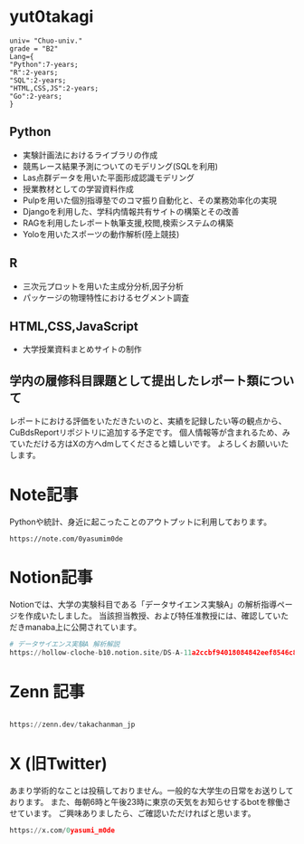 # yut0takagi
```Pytohn
univ= "Chuo-univ."
grade = "B2"
Lang={
"Python":7-years;
"R":2-years;
"SQL":2-years;
"HTML,CSS,JS":2-years;
"Go":2-years;
}
```
## Python
* 実験計画法におけるライブラリの作成
* 競馬レース結果予測についてのモデリング(SQLを利用)
* Las点群データを用いた平面形成認識モデリング
* 授業教材としての学習資料作成
* Pulpを用いた個別指導塾でのコマ振り自動化と、その業務効率化の実現
* Djangoを利用した、学科内情報共有サイトの構築とその改善
* RAGを利用したレポート執筆支援,校閲,検索システムの構築
* Yoloを用いたスポーツの動作解析(陸上競技)

## R
* 三次元プロットを用いた主成分分析,因子分析
* パッケージの物理特性におけるセグメント調査
## HTML,CSS,JavaScript
* 大学授業資料まとめサイトの制作

## 学内の履修科目課題として提出したレポート類について
レポートにおける評価をいただきたいのと、実績を記録したい等の観点から、CuBdsReportリポジトリに追加する予定です。
個人情報等が含まれるため、みていただける方はXの方へdmしてくださると嬉しいです。
よろしくお願いいたします。

# Note記事
Pythonや統計、身近に起こったことのアウトプットに利用しております。
```Pyton
https://note.com/0yasumim0de
```
# Notion記事
Notionでは、大学の実験科目である「データサイエンス実験A」の解析指導ページを作成いたしました。
当該担当教授、および特任准教授には、確認していただきmanaba上に公開されています。
```Python
# データサイエンス実験A 解析解説
https://hollow-cloche-b10.notion.site/DS-A-11a2ccbf94018084842eef8546c890b6?pvs=4
```
# Zenn 記事
```Python

https://zenn.dev/takachanman_jp
```
# X (旧Twitter)
あまり学術的なことは投稿しておりません。一般的な大学生の日常をお送りしております。
また、毎朝6時と午後23時に東京の天気をお知らせするbotを稼働させています。
ご興味ありましたら、ご確認いただければと思います。
```Python
https://x.com/0yasumi_m0de
```
<!---
yut0takagi/yut0takagi is a ✨ special ✨ repository because its `README.md` (this file) appears on your GitHub profile.
You can click the Preview link to take a look at your changes.
--->

